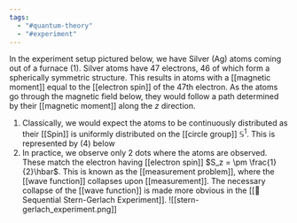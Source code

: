 ```yaml
---
tags:
  - "#quantum-theory"
  - "#experiment"
---
```

In the experiment setup pictured below, we have Silver (Ag) atoms coming out of a furnace (1). Silver atoms have 47 electrons, 46 of which form a spherically symmetric structure. This results in atoms with a [[magnetic moment]] equal to the [[electron spin]] of the 47th electron. As the atoms go through the magnetic field below, they would follow a path determined by their [[magnetic moment]] along the $z$ direction.

1. Classically, we would expect the atoms to be continuously distributed as their [[Spin]] is uniformly distributed on the [[circle group]] $\mathbb{S}^1$. This is represented by (4) below
2. In practice, we observe only 2 dots where the atoms are observed. These match the electron having [[electron spin]] $S_z = \pm \frac{1}{2}\hbar$. This is known as the [[measurement problem]], where the [[wave function]] collapses upon [[measurement]]. The necessary collapse of the [[wave function]] is made more obvious in the [[🧪 Sequential Stern-Gerlach Experiment]].
![[stern-gerlach_experiment.png]]